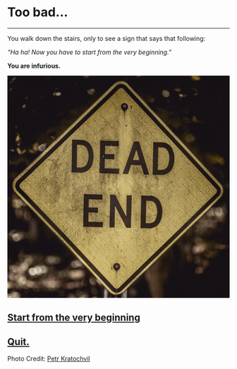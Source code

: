 # Too bad...  
---  

You walk down the stairs, only to see a sign that says that following:  

_“Ha ha! Now you have to start from the very beginning."_

**You are infurious.**

<img src="https://raw.githubusercontent.com/xiurongy3506/cyoa-project/master/old-wooden-door/dead-end.jpg" id="c9.io" alt="" />

## [Start from the very beginning](../home.md)  
## [Quit.](quit-message.md)

Photo Credit: [Petr Kratochvil](http://www.publicdomainpictures.net/view-image.php?image=231313&picture=grunge-dead-end)